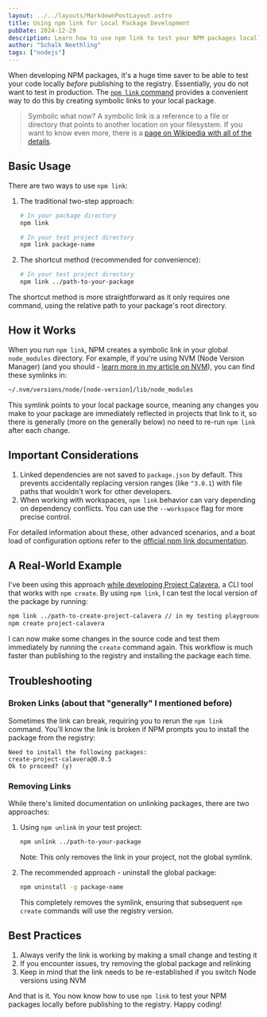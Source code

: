 ```yaml
---
layout: ../../layouts/MarkdownPostLayout.astro
title: Using npm link for Local Package Development
pubDate: 2024-12-29
description: Learn how to use npm link to test your NPM packages locally before publishing to the registry. With some common troubleshooting tips and best practices.
author: "Schalk Neethling"
tags: ["nodejs"]
---
```


When developing NPM packages, it's a huge time saver to be able to test your code locally _before_ publishing to the registry. Essentially, you do not want to test in production. The [`npm link` command](https://docs.npmjs.com/cli/commands/npm-link) provides a convenient way to do this by creating symbolic links to your local package.

> Symbolic what now? A symbolic link is a reference to a file or directory that points to another location on your filesystem. If you want to know even more, there is a [page on Wikipedia with all of the details](https://en.wikipedia.org/wiki/Symbolic_link).

## Basic Usage

There are two ways to use `npm link`:

1. The traditional two-step approach:

   ```bash
   # In your package directory
   npm link

   # In your test project directory
   npm link package-name
   ```

2. The shortcut method (recommended for convenience):
   ```bash
   # In your test project directory
   npm link ../path-to-your-package
   ```

The shortcut method is more straightforward as it only requires one command, using the relative path to your package's root directory.

## How it Works

When you run `npm link`, NPM creates a symbolic link in your global `node_modules` directory. For example, if you're using NVM (Node Version Manager) (and you should - [learn more in my article on NVM](https://schalkneethling.com/posts/installing-node-and-managing-versions/)), you can find these symlinks in:

```bash
~/.nvm/versions/node/[node-version]/lib/node_modules
```

This symlink points to your local package source, meaning any changes you make to your package are immediately reflected in projects that link to it, so there is generally (more on the generally below) no need to re-run `npm link` after each change.

## Important Considerations

1. Linked dependencies are not saved to `package.json` by default. This prevents accidentally replacing version ranges (like `^3.0.1`) with file paths that wouldn't work for other developers.
2. When working with workspaces, `npm link` behavior can vary depending on dependency conflicts. You can use the `--workspace` flag for more precise control.

For detailed information about these, other advanced scenarios, and a boat load of configuration options refer to the [official npm link documentation](https://docs.npmjs.com/cli/commands/npm-link).

## A Real-World Example

I've been using this approach [while developing Project Calavera](https://github.com/schalkneethling/create-project-calavera), a CLI tool that works with `npm create`. By using `npm link`, I can test the local version of the package by running:

```bash
npm link ../path-to-create-project-calavera // in my testing playground
npm create project-calavera
```

I can now make some changes in the source code and test them immediately by running the `create` command again. This workflow is much faster than publishing to the registry and installing the package each time.

## Troubleshooting

### Broken Links (about that "generally" I mentioned before)

Sometimes the link can break, requiring you to rerun the `npm link` command. You'll know the link is broken if NPM prompts you to install the package from the registry:

```
Need to install the following packages:
create-project-calavera@0.0.5
Ok to proceed? (y)
```

### Removing Links

While there's limited documentation on unlinking packages, there are two approaches:

1. Using `npm unlink` in your test project:

   ```bash
   npm unlink ../path-to-your-package
   ```

   Note: This only removes the link in your project, not the global symlink.

2. The recommended approach - uninstall the global package:
   ```bash
   npm uninstall -g package-name
   ```
   This completely removes the symlink, ensuring that subsequent `npm create` commands will use the registry version.

## Best Practices

1. Always verify the link is working by making a small change and testing it
2. If you encounter issues, try removing the global package and relinking
3. Keep in mind that the link needs to be re-established if you switch Node versions using NVM

And that is it. You now know how to use `npm link` to test your NPM packages locally before publishing to the registry. Happy coding!
